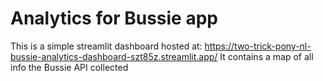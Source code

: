 # Analytics for Bussie app
This is a simple streamlit dashboard hosted at: https://two-trick-pony-nl-bussie-analytics-dashboard-szt85z.streamlit.app/ 
It contains a map of all info the Bussie API collected